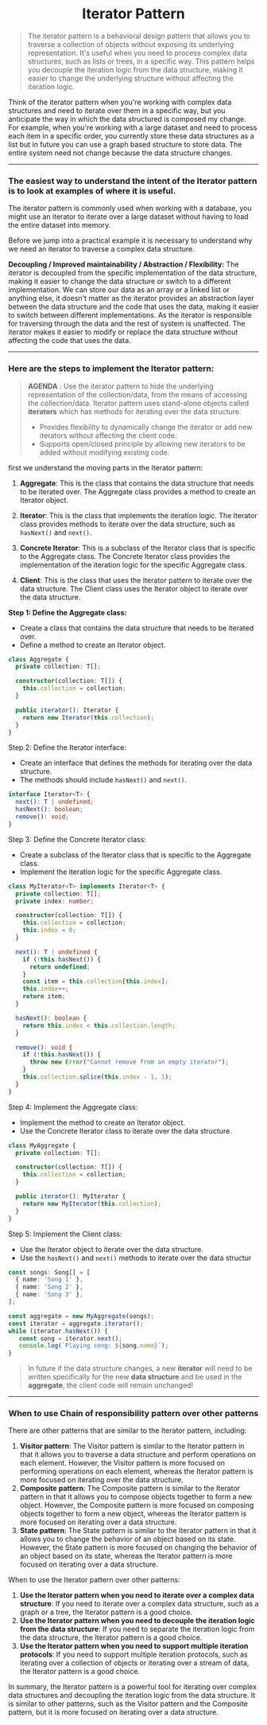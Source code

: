 <p>
  <h1 align="center">Iterator Pattern</h1>
</p>

> The iterator pattern is a behavioral design pattern that allows you to traverse a collection of objects without exposing its underlying representation.
It's useful when you need to process complex data structures, such as lists or trees, in a specific way. This pattern helps you decouple the iteration logic from the data structure, making it easier to change the underlying structure without affecting the iteration logic.

Think of the iterator pattern when you're working with complex data structures and need to iterate over them in a specific way, but you anticipate the way in which the data structured is composed my change. For example, when you're working with a large dataset and need to process each item in a specific order, you currently store these data structures as a list but in future you can use a graph based structure to store data. The entire system need not change because the data structure changes.

***

### The easiest way to understand the intent of the Iterator pattern is to look at examples of where it is useful.

The iterator pattern is commonly used when working with a database, you might use an iterator to iterate over a large dataset without having to load the entire dataset into memory. 

Before we jump into a practical example it is necessary to understand why we need an iterator to traverse a complex data structure. 

**Decoupling / Improved maintainability / Abstraction / Flexibility:** The iterator is decoupled from the specific implementation of the data structure, making it easier to change the data structure or switch to a different implementation. We can store our data as an array or a linked list or anything else, it doesn't matter as the iterator provides an abstraction layer between the data structure and the code that uses the data, making it easier to switch between different implementations. As the iterator is responsible for traversing through the data and the rest of system is unaffected. The iterator makes it easier to modify or replace the data structure without affecting the code that uses the data.

***

### Here are the steps to implement the Iterator pattern:

> **AGENDA** : Use the iterator pattern to hide the underlying representation of the collection/data, from the means of accessing the collection/data. Iterator pattern uses stand-alone objects called **iterators** which has methods for iterating over the data structure. 
>
> * Provides flexibility to dynamically change the iterator or add new iterators without affecting the client code.
> * Supports open/closed principle by allowing new iterators to be added without modifying existing code.

first we understand the moving parts in the Iterator pattern:

1. **Aggregate**: This is the class that contains the data structure that needs to be iterated over. The Aggregate class provides a method to create an Iterator object.

2. **Iterator**: This is the class that implements the iteration logic. The Iterator class provides methods to iterate over the data structure, such as `hasNext()` and `next()`.

3. **Concrete Iterator**: This is a subclass of the Iterator class that is specific to the Aggregate class. The Concrete Iterator class provides the implementation of the iteration logic for the specific Aggregate class.

4. **Client**: This is the class that uses the Iterator pattern to iterate over the data structure. The Client class uses the Iterator object to iterate over the data structure.

**Step 1: Define the Aggregate class:**

* Create a class that contains the data structure that needs to be iterated over.
* Define a method to create an Iterator object.

```typescript
class Aggregate {
  private collection: T[];

  constructor(collection: T[]) {
    this.collection = collection;
  }

  public iterator(): Iterator {
    return new Iterator(this.collection);
  }
}
```

Step 2: Define the Iterator interface:

* Create an interface that defines the methods for iterating over the data structure.
* The methods should include `hasNext()` and `next()`.

```typescript
interface Iterator<T> {
  next(): T | undefined;
  hasNext(): boolean;
  remove(): void;
}
```

Step 3: Define the Concrete Iterator class:

* Create a subclass of the Iterator class that is specific to the Aggregate class.
* Implement the iteration logic for the specific Aggregate class.

```typescript
class MyIterator<T> implements Iterator<T> {
  private collection: T[];
  private index: number;

  constructor(collection: T[]) {
    this.collection = collection;
    this.index = 0;
  }

  next(): T | undefined {
    if (!this.hasNext()) {
      return undefined;
    }
    const item = this.collection[this.index];
    this.index++;
    return item;
  }

  hasNext(): boolean {
    return this.index < this.collection.length;
  }

  remove(): void {
    if (!this.hasNext()) {
      throw new Error("Cannot remove from an empty iterator");
    }
    this.collection.splice(this.index - 1, 1);
  }
}
```

Step 4: Implement the Aggregate class:

* Implement the method to create an Iterator object.
* Use the Concrete Iterator class to iterate over the data structure.

```typescript
class MyAggregate {
  private collection: T[];

  constructor(collection: T[]) {
    this.collection = collection;
  }

  public iterator(): MyIterator {
    return new MyIterator(this.collection);
  }
}
```

Step 5: Implement the Client class:

* Use the Iterator object to iterate over the data structure.
* Use the `hasNext()` and `next()` methods to iterate over the data structur

```typescript
const songs: Song[] = [
  { name: 'Song 1' },
  { name: 'Song 2' },
  { name: 'Song 3' },
];

const aggregate = new MyAggregate(songs);
const iterator = aggregate.iterator();
while (iterator.hasNext()) {
   const song = iterator.next();
   console.log(`Playing song: ${song.name}`);
}
```
> In future if the data structure changes, a new **iterator** will need to be written specifically for the new **data structure** and be used in the **aggregate**, the client code will remain unchanged!

***

<h3 align="center">When to use Chain of responsibility pattern over <b>other patterns</b></h3>

There are other patterns that are similar to the Iterator pattern, including:

1. **Visitor pattern**: The Visitor pattern is similar to the Iterator pattern in that it allows you to traverse a data structure and perform operations on each element. However, the Visitor pattern is more focused on performing operations on each element, whereas the Iterator pattern is more focused on iterating over the data structure.
2. **Composite pattern**: The Composite pattern is similar to the Iterator pattern in that it allows you to compose objects together to form a new object. However, the Composite pattern is more focused on composing objects together to form a new object, whereas the Iterator pattern is more focused on iterating over a data structure.
3. **State pattern**: The State pattern is similar to the Iterator pattern in that it allows you to change the behavior of an object based on its state. However, the State pattern is more focused on changing the behavior of an object based on its state, whereas the Iterator pattern is more focused on iterating over a data structure.

When to use the Iterator pattern over other patterns:

1. **Use the Iterator pattern when you need to iterate over a complex data structure**: If you need to iterate over a complex data structure, such as a graph or a tree, the Iterator pattern is a good choice.
2. **Use the Iterator pattern when you need to decouple the iteration logic from the data structure**: If you need to separate the iteration logic from the data structure, the Iterator pattern is a good choice.
3. **Use the Iterator pattern when you need to support multiple iteration protocols**: If you need to support multiple iteration protocols, such as iterating over a collection of objects or iterating over a stream of data, the Iterator pattern is a good choice.

In summary, the Iterator pattern is a powerful tool for iterating over complex data structures and decoupling the iteration logic from the data structure. It is similar to other patterns, such as the Visitor pattern and the Composite pattern, but it is more focused on iterating over a data structure.



